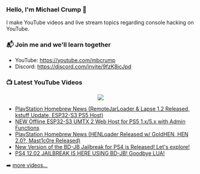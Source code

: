 ### Hello, I'm Michael Crump 👋

I make YouTube videos and live stream topics regarding console hacking on YouTube. 

### 📬 Join me and we'll learn together

- YouTube: https://youtube.com/mbcrump
- Discord: https://discord.com/invite/9fzK8jcJpd

### 📺 Latest YouTube Videos

<div align="center">

[<img src="https://img.shields.io/badge/-Subscribe-red?style=for-the-badge&logo=youtube&logoColor=white"/>](https://www.youtube.com/c/mbcrump?sub_confirmation=1)

</div>

<!-- YOUTUBE:START -->
- [PlayStation Homebrew News &lpar;RemoteJarLoader &amp; Lapse 1.2 Released, kstuff Update, ESP32-S3 PS5 Host&rpar;](https://www.youtube.com/watch?v=joXbgnL0dtg)
- [NEW Offline ESP32-S3 UMTX 2 Web Host for PS5 1.x/5.x with Admin Functions](https://www.youtube.com/watch?v=T5Hz1OmEunU)
- [PlayStation Homebrew News &lpar;HENLoader Released w/ GoldHEN, HEN 2.0?, Mast1c0re Released&rpar;](https://www.youtube.com/watch?v=-rcDWWTRcZ4)
- [New Version of the BD-JB Jailbreak for PS4 is Released! Let&#39;s explore!](https://www.youtube.com/watch?v=-Zr3Ztnw-AA)
- [PS4 12.02 JAILBREAK IS HERE USING BD-JB! Goodbye LUA!](https://www.youtube.com/watch?v=Esj-7EuV2dc)
<!-- YOUTUBE:END -->

➡️ [more videos...](https://youtube.com/mbcrump)

